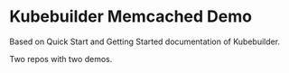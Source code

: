 # Kubebuilder Memcached Demo

Based on Quick Start and Getting Started documentation of Kubebuilder.

Two repos with two demos.

